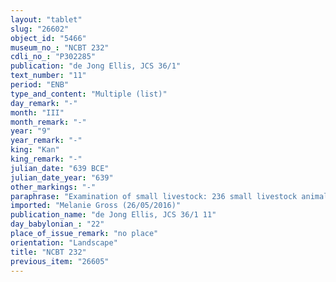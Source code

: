 ```yaml
---
layout: "tablet"
slug: "26602"
object_id: "5466"
museum_no_: "NCBT 232"
cdli_no_: "P302285"
publication: "de Jong Ellis, JCS 36/1"
text_number: "11"
period: "ENB"
type_and_content: "Multiple (list)"
day_remark: "-"
month: "III"
month_remark: "-"
year: "9"
year_remark: "-"
king: "Kan"
king_remark: "-"
julian_date: "639 BCE"
julian_date_year: "639"
other_markings: "-"
paraphrase: "Examination of small livestock: 236 small livestock animals, under the responsibility of the shepherd Ahu-ilia/S&icirc;n-liqin, are counted.<br /> &nbsp;"
imported: "Melanie Gross (26/05/2016)"
publication_name: "de Jong Ellis, JCS 36/1 11"
day_babylonian_: "22"
place_of_issue_remark: "no place"
orientation: "Landscape"
title: "NCBT 232"
previous_item: "26605"
---
```

